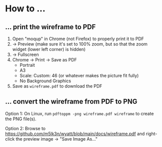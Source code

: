 # How to ...

## ... print the wireframe to PDF

1. Open "moqup" in Chrome (not Firefox) to properly print it to PDF
2. -> Preview (make sure it's set to 100% zoom, but so that the zoom widget (lower left corner) is hidden)
3. -> Fullscreen
4. Chrome -> Print -> Save as PDF
   - Portrait
   - A3
   - Scale: Custom: 46 (or whatever makes the picture fit fully)
   - No Background Graphics
5. Save as `wireframe.pdf` to download the PDF

## ... convert the wireframe from PDF to PNG

Option 1: On Linux, run `pdftoppm -png wireframe.pdf wireframe` to create the PNG file(s).

Option 2: Browse to https://github.com/m5lk3n/wyatt/blob/main/docs/wireframe.pdf and right-click the preview image -> "Save Image As..."